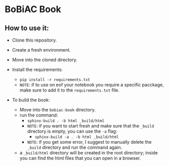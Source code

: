 # BoBiAC Book

## How to use it:

- Clone this repository.

- Create a fresh environment.

- Move into the cloned directory.

- Install the requirements:
    - `pip install -r requirements.txt`
    - `NOTE`: if to use on eof your notebook you require a specific pacckage, make sure to add it to the `requirements.txt` file.

- To build the book:
    - Move into the `bobiac-book` directory.
    - run the command:
        - `sphinx-build . -b html _build/html`
        - `NOTE`: if you want to start fresh and make sure that the `_build` directory is empty, you can use the `-a` flag:
            - `sphinx-build -a . -b html _build/html`
        - `NOTE`: if you get some error, I suggest to manually delete the `_build` directory and run the command again.
    - a `_build/html` directory will be created in the root directory; inside you can find the html files that you can open in a browser.
